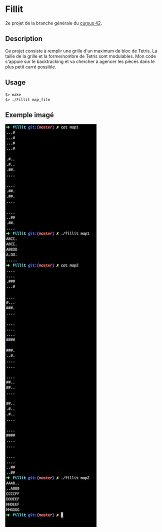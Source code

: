 # Fillit
2e projet de la branche générale du [cursus 42](https://www.42.fr).

## Description

Ce projet consiste à remplir une grille d'un maximum de bloc de Tetris.
La taille de la grille et la forme/nombre de Tetris sont modulables.
Mon code s'appuie sur le backtracking et va chercher à agencer les pièces dans le plus petit carré possible.

## Usage

```
$> make
$> ./Fillit map_file
```

## Exemple imagé
<img src="./img/Fillit.png" width="292" height="1289" alt="Reflexion 1">
